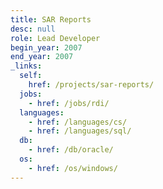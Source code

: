 ```yaml
---
title: SAR Reports
desc: null
role: Lead Developer
begin_year: 2007
end_year: 2007
_links:
  self:
    href: /projects/sar-reports/
  jobs:
    - href: /jobs/rdi/
  languages:
    - href: /languages/cs/
    - href: /languages/sql/
  db:
    - href: /db/oracle/
  os:
    - href: /os/windows/
---
```

